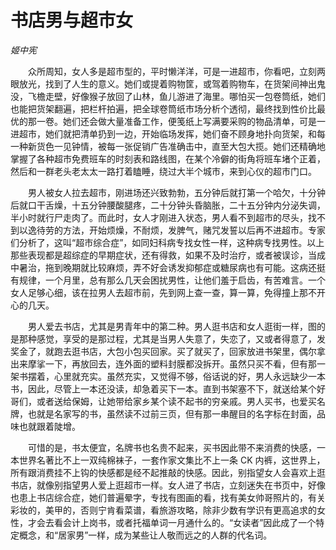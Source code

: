 # 书店男与超市女

*姬中宪*

　　众所周知，女人多是超市型的，平时懒洋洋，可是一进超市，你看吧，立刻两眼放光，找到了人生的意义。她们或提着购物筐，或驾着购物车，在货架间神出鬼没，飞檐走壁，好像猴子放回了山林，鱼儿游进了海里。哪怕买一包卷筒纸，她们也能把货架翻遍，把栏杆拍遍，把全球卷筒纸市场分析个透彻，最终找到性价比最优的那一卷。她们还会做大量准备工作，便笺纸上写满要采购的物品清单，可是一进超市，她们就把清单扔到一边，开始临场发挥，她们奋不顾身地扑向货架，和每一种新货色一见钟情，被每一张促销广告准确击中，直至大包大揽。她们还精确地掌握了各种超市免费班车的时刻表和路线图，在某个冷僻的街角将班车堵个正着，然后和一群老头老太太一路打着瞌睡，绕过大半个城市，来到心仪的超市门口。

　　男人被女人拉去超市，刚进场还兴致勃勃，五分钟后就打第一个哈欠，十分钟后就口干舌燥，十五分钟腰酸腿疼，二十分钟头昏脑胀，二十五分钟内分泌失调，半小时就行尸走肉了。而此时，女人才刚进入状态，男人看不到超市的尽头，找不到以逸待劳的方法，开始烦燥，不耐烦，发脾气，赌咒发誓以后再不进超市。专家们分析了，这叫“超市综合症”，如同妇科病专找女性一样，这种病专找男性。以上那些表现都是超综症的早期症状，还有得救，如果不及时治疗，或者被误诊，当成中暑治，拖到晚期就比较麻烦，弄不好会诱发抑郁症或糖尿病也有可能。这病还挺有规律，一个月里，总有那么几天会困扰男性，让他们羞于启齿，有苦难言。一个女人足够心细，该在拉男人去超市前，先到网上查一查，算一算，免得撞上那不开心的几天。

　　男人爱去书店，尤其是男青年中的第二种。男人逛书店和女人逛街一样，图的是那种感觉，享受的是那过程，尤其是当男人失意了，失恋了，又或者得意了，发奖金了，就跑去逛书店，大包小包买回家。买了就买了，回家放进书架里，偶尔拿出来摩挲一下，再放回去，连外面的塑料封膜都没拆开。虽然只买不看，但有那一架书摆着，心里就充实。虽然充实，又觉得不够，俗话说的好，男人永远缺少一本书，因此，尽管上一本还没读，却急着买下一本。直到书架塞不下，就送给某个好哥们，或者送给保姆，让她带给家乡某个读不起书的穷亲戚。男人买书，也爱买名牌，也就是名家写的书，虽然读不过前三页，但有那一串醒目的名字标在封面，品味也就跟着陡增。

　　可惜的是，书太便宜，名牌书也名贵不起来，买书因此带不来消费的快感，一本世界名著比不上一双纯棉袜子，一套作家文集比不上一条 CK 内裤，这世界上，所有跟消费挂不上钩的快感都是经不起推敲的快感。因此，别指望女人会喜欢上逛书店，就像别指望男人爱上逛超市一样。女人进了书店，立刻迷失在书页中，好像也患上书店综合症，她们普遍晕字，专找有图画的看，找有美女帅哥照片的，有关彩妆的，美甲的，否则宁肯看菜谱，看旅游攻略，除非少数有学识有更高追求的女性，才会去看会计上岗书，或者托福单词一月通什么的。“女读者”因此成了一个特定概念，和“居家男”一样，成为某些让人敬而远之的人群的代名词。